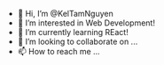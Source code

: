 - 👋 Hi, I’m @KelTamNguyen
- 👀 I’m interested in Web Development!
- 🌱 I’m currently learning REact!
- 💞️ I’m looking to collaborate on ...
- 📫 How to reach me ...

<!---
KelTamNguyen/KelTamNguyen is a ✨ special ✨ repository because its `README.md` (this file) appears on your GitHub profile.
You can click the Preview link to take a look at your changes.
--->
